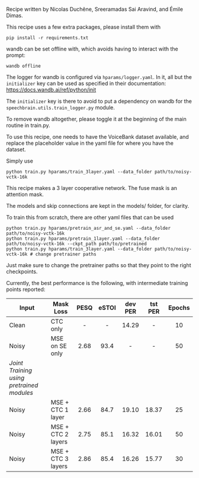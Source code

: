 Recipe written by Nicolas Duchêne, Sreeramadas Sai Aravind, and Émile Dimas.

This recipe uses a few extra packages, please install them with

    pip install -r requirements.txt

wandb can be set offline with, which avoids having to interact with the prompt:

    wandb offline

The logger for wandb is configured via `hparams/logger.yaml`. In it, all but the `initializer` key can be used as specified in their documentation: https://docs.wandb.ai/ref/python/init

The `initializer` key is there to avoid to put a dependency on wandb for the `speechbrain.utils.train_logger.py` module.

To remove wandb altogether, please toggle it at the beginning of the main routine in train.py.

To use this recipe, one needs to have the VoiceBank dataset available, and replace the placeholder value in the yaml file for where you have the dataset.

Simply use

    python train.py hparams/train_3layer.yaml --data_folder path/to/noisy-vctk-16k

This recipe makes a 3 layer cooperative network.
The fuse mask is an attention mask.

The models and skip connections are kept in the models/ folder, for clarity.

To train this from scratch, there are other yaml files that can be used

    python train.py hparams/pretrain_asr_and_se.yaml --data_folder path/to/noisy-vctk-16k
    python train.py hparams/pretrain_1layer.yaml --data_folder path/to/noisy-vctk-16k --ckpt_path path/to/pretrained
    python train.py hparams/train_3layer.yaml --data_folder path/to/noisy-vctk-16k # change pretrainer paths

Just make sure to change the pretrainer paths so that they point to the right checkpoints.

Currently, the best performance is the following, with intermediate training points reported:

| Input | Mask Loss           | PESQ | eSTOI | dev PER | tst PER  | Epochs |
|-------|---------------------|:----:|:-----:|:-------:|:--------:|:------:|
| Clean | CTC only            |  -   |   -   | 14.29   |    -     | 10     |
| Noisy | MSE on SE only      | 2.68  | 93.4  |    -    |    -     | 50     |
| *Joint Training using pretrained modules*                                |
| Noisy | MSE + CTC 1 layer   | 2.66 | 84.7  | 19.10   | 18.37    | 25     |
| Noisy | MSE + CTC 2 layers  | 2.75 | 85.1  | 16.32   | 16.01    | 50     |
| Noisy | MSE + CTC 3 layers  | 2.86 | 85.4  | 16.26   | 15.77    | 30     |
